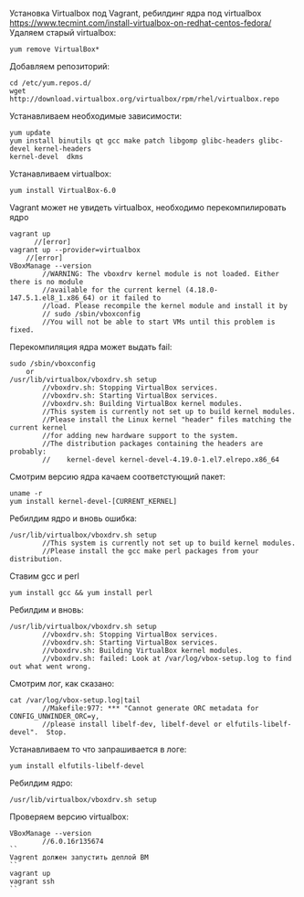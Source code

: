 Установка Virtualbox под Vagrant, ребилдинг ядра под virtualbox  
	https://www.tecmint.com/install-virtualbox-on-redhat-centos-fedora/  
Удаляем старый virtualbox:  
```
yum remove VirtualBox*   
```
Добавляем репозиторий:   
```
cd /etc/yum.repos.d/  
wget http://download.virtualbox.org/virtualbox/rpm/rhel/virtualbox.repo  
```
Устанавливаем необходимые зависимости:  
```
yum update  
yum install binutils qt gcc make patch libgomp glibc-headers glibc-devel kernel-headers  
kernel-devel  dkms  
```
Устанавливаем virtualbox:  
```
yum install VirtualBox-6.0  
```
Vagrant может не увидеть virtualbox, необходимо перекомпилировать ядро  
```
vagrant up  
	  //[error]  
vagrant up --provider=virtualbox  
    //[error]  
VBoxManage --version  
		//WARNING: The vboxdrv kernel module is not loaded. Either there is no module  
		//available for the current kernel (4.18.0-147.5.1.el8_1.x86_64) or it failed to  
		//load. Please recompile the kernel module and install it by  
		// sudo /sbin/vboxconfig  
		//You will not be able to start VMs until this problem is fixed.  
```
Перекомпиляция ядра может выдать fail:
```
sudo /sbin/vboxconfig  
	or  
/usr/lib/virtualbox/vboxdrv.sh setup  
		//vboxdrv.sh: Stopping VirtualBox services.  
		//vboxdrv.sh: Starting VirtualBox services.  
		//vboxdrv.sh: Building VirtualBox kernel modules.  
		//This system is currently not set up to build kernel modules.  
		//Please install the Linux kernel "header" files matching the current kernel  
		//for adding new hardware support to the system.  
		//The distribution packages containing the headers are probably:  
		//    kernel-devel kernel-devel-4.19.0-1.el7.elrepo.x86_64  
```
Смотрим версию ядра качаем соответстующий пакет:  
```
uname -r
yum install kernel-devel-[CURRENT_KERNEL]
```
Ребилдим ядро и вновь ошибка:
```
/usr/lib/virtualbox/vboxdrv.sh setup  
		//This system is currently not set up to build kernel modules.  
		//Please install the gcc make perl packages from your distribution.  
```
Ставим gcc и perl
```
yum install gcc && yum install perl  
```
Ребилдим и вновь:  
```
/usr/lib/virtualbox/vboxdrv.sh setup
		//vboxdrv.sh: Stopping VirtualBox services.  
		//vboxdrv.sh: Starting VirtualBox services.  
		//vboxdrv.sh: Building VirtualBox kernel modules.  
		//vboxdrv.sh: failed: Look at /var/log/vbox-setup.log to find out what went wrong.  
```
Смотрим лог, как сказано:  
```
cat /var/log/vbox-setup.log|tail
		//Makefile:977: *** "Cannot generate ORC metadata for CONFIG_UNWINDER_ORC=y,  
		//please install libelf-dev, libelf-devel or elfutils-libelf-devel".  Stop.  
```
Устанавливаем то что запрашивается в логе:  
```
yum install elfutils-libelf-devel  
```
Ребилдим ядро:  
```
/usr/lib/virtualbox/vboxdrv.sh setup  
```
Проверяем версию virtualbox:  
```
VBoxManage --version
		//6.0.16r135674
``
Vagrent должен запустить деплой ВМ  
``
vagrant up
vagrant ssh
``
